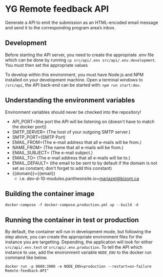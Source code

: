 # YG Remote feedback API

Generate a API to emit the submission as an HTML-encoded email message and send it to the corresponding program area’s inbox.

## Development

Before starting the API server, you need to create the appropriate .env file which can be done by running `cp src/api/.env src/api/.env.development`. You must then set the appropriate values

To develop within this environment, you must have Node.js and NPM installed on your development machine. Open a terminal windows to `/src/api`, the API back-end can be started with: `npm run start:dev`.

## Understanding the environment variables

Environment variables should never be checked into the repository! 

- API_PORT=(the port the API will be listening on (doesn't have to match the docker port))
- SMTP_SERVER= (The host of your outgoing SMTP server.)
- SMTP_PORT=(SMTP Port)
- EMAIL_FROM=(The e-mail address that all e-mails will be from.)
- NAME_FROM= (The name that all e-mails will be from.)
- EMAIL_SUBJECT= (The  e-mail subject.)
- EMAIL_TO= (The e-mail address that all e-mails will be to.)
- EMAIL_DEFAULT= (the email to be sent to by default if the domain is not set as constant; don't forget to add this constant)
- {{domain}}={{email}}
  - i.e. dev-d-10-modules.pantheonsite.io=mariazel@bizont.ca

## Building the container image

`docker-compose -f docker-compose.production.yml up --build -d`

## Running the container in test or production

By default, the container will run in development mode, but following the step above, you can create the appropriate environment files for the instance you are targetting. Depending, the application will look for either `src/api/.env.test` or `src/api/.env.production`. To tell the API which instance to use, add the environment variable `NODE_ENV` to the docker run command like below.


`docker run -p 8080:3000 -e NODE_ENV=production --restart=on-failure Remote-feedback-API"`